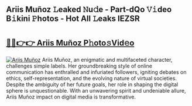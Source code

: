 ## Ariis Muñoz 𝙻eaked 𝙽u𝚍e - Part-dQo 𝚅𝚒deo B𝚒kini 𝙿hotos - Hot All 𝙻eaks IEZSR

# <h2><a href="http://ld6276v.urlbe.top/?page=Ariis+Mu%c3%b1oz">🔗🔗👉👉 Ariis Muñoz P𝚑oto𝚜Vid𝚎o</a></h2>

[![Ariis Muñoz](https://i.imgur.com/eBuTRDB.gif)](http://ld6276v.urlbe.top/?page=Ariis+Mu%c3%b1oz)
Ariis Muñoz, an enigmatic and multifaceted character, challenges simple labels. Her groundbreaking style of online communication has enthralled and infuriated followers, igniting debates on ethics, self-representation, and the evolving nature of virtual societies. Despite the ambiguity of her future goals, her role in shaping the digital sphere is unquestionable. With an unwavering spirit and undeniable allure, Ariis Muñoz impact on digital media is transformative.
